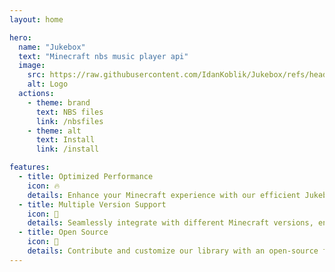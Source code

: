 ```yaml
---
layout: home

hero:
  name: "Jukebox"
  text: "Minecraft nbs music player api"
  image:
    src: https://raw.githubusercontent.com/IdanKoblik/Jukebox/refs/heads/pages/img/logo.png
    alt: Logo
  actions:
    - theme: brand
      text: NBS files
      link: /nbsfiles
    - theme: alt
      text: Install
      link: /install

features:
  - title: Optimized Performance
    icon: 🔥
    details: Enhance your Minecraft experience with our efficient Jukebox library, designed for speed and reliability.
  - title: Multiple Version Support 
    icon: 💽
    details: Seamlessly integrate with different Minecraft versions, ensuring compatibility and flexibility for your projects.
  - title: Open Source
    icon: 📌
    details: Contribute and customize our library with an open-source framework, fostering a community of developers.
---
```

<script setup>
import {
  VPTeamPage,
  VPTeamPageTitle,
  VPTeamMembers
} from 'vitepress/theme';

const member = [
  {
    avatar: 'https://www.github.com/IdanKoblik.png',
    name: 'Idan Koblik',
    title: 'Maintainer',
    links: [
      { icon: 'github', link: 'https://github.com/IdanKoblik' },
      { icon: 'discord', link: 'https://discord.com/users/429212281914785793' },
      { icon: 'linkedin', link: 'https://www.linkedin.com/in/idan-k/' }
    ]
  },
]
</script>
<center>
    <VPTeamPageTitle>
        <template #title></template>
        <template #lead></template>
    </VPTeamPageTitle>
    <VPTeamPageSection>
          <VPTeamMembers
            size="medium" :members="member"
          />
    </VPTeamPageSection>
</center>
